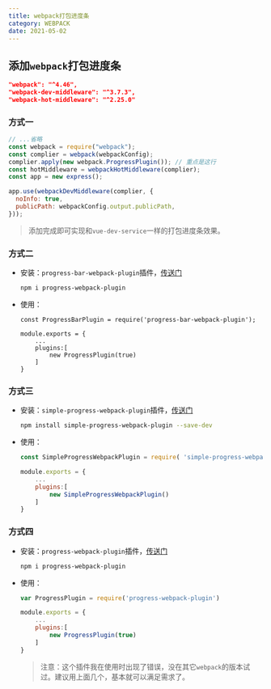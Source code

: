 ```yaml
---
title: webpack打包进度条
category: WEBPACK
date: 2021-05-02
---
```


## 添加`webpack`打包进度条

```json
"webpack": "^4.46",
"webpack-dev-middleware": "^3.7.3",
"webpack-hot-middleware": "^2.25.0"
```

### 方式一

```js
// ...省略
const webpack = require("webpack");
const complier = webpack(webpackConfig);
complier.apply(new webpack.ProgressPlugin()); // 重点是这行
const hotMiddleware = webpackHotMiddleware(complier);
const app = new express();

app.use(webpackDevMiddleware(complier, {
  noInfo: true,
  publicPath: webpackConfig.output.publicPath,
}));
```

> 添加完成即可实现和`vue-dev-service`一样的打包进度条效果。

### 方式二

- 安装：`progress-bar-webpack-plugin`插件，[传送门](https://www.npmjs.com/package/progress-webpack-plugin)

  ```bash
  npm i progress-webpack-plugin
  ```

- 使用：

  ```
  const ProgressBarPlugin = require('progress-bar-webpack-plugin');
  
  module.exports = {
      ...
      plugins:[
          new ProgressPlugin(true)
      ]
  }
  ```

### 方式三

- 安装：`simple-progress-webpack-plugin`插件，[传送门](https://cnpmjs.org/package/simple-progress-webpack-plugin)

  ```bash
  npm install simple-progress-webpack-plugin --save-dev
  ```

- 使用：

  ```js
  const SimpleProgressWebpackPlugin = require( 'simple-progress-webpack-plugin' );
  
  module.exports = {
      ...
      plugins:[
          new SimpleProgressWebpackPlugin()
      ]
  }
  ```

### 方式四

- 安装：`progress-webpack-plugin`插件，[传送门](https://www.npmjs.com/package/progress-webpack-plugin)

  ```bash
  npm i progress-webpack-plugin
  ```

- 使用：

  ```js
  var ProgressPlugin = require('progress-webpack-plugin')
  
  module.exports = {
      ...
      plugins:[
          new ProgressPlugin(true)
      ]
  }
  ```

  > 注意：这个插件我在使用时出现了错误，没在其它`webpack`的版本试过。建议用上面几个，基本就可以满足需求了。

